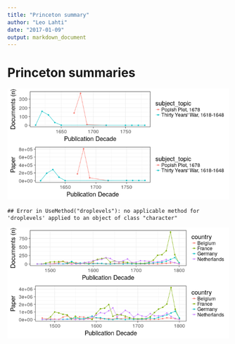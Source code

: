 ```yaml
---
title: "Princeton summary"
author: "Leo Lahti"
date: "2017-01-09"
output: markdown_document
---
```


# Princeton summaries



![plot of chunk princeton](figure/princeton-1.png)



```
## Error in UseMethod("droplevels"): no applicable method for 'droplevels' applied to an object of class "character"
```

![plot of chunk princeton2](figure/princeton2-1.png)


